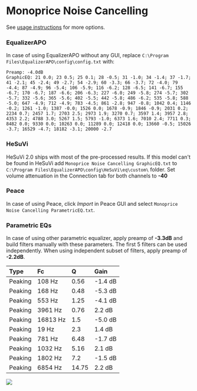 # Monoprice Noise Cancelling
See [usage instructions](https://github.com/jaakkopasanen/AutoEq#usage) for more options.

### EqualizerAPO
In case of using EqualizerAPO without any GUI, replace `C:\Program Files\EqualizerAPO\config\config.txt`
with:
```
Preamp: -4.0dB
GraphicEQ: 21 0.0; 23 0.5; 25 0.1; 28 -0.5; 31 -1.0; 34 -1.4; 37 -1.7; 41 -2.1; 45 -2.4; 49 -2.7; 54 -2.9; 60 -3.3; 66 -3.7; 72 -4.0; 79 -4.4; 87 -4.9; 96 -5.4; 106 -5.9; 116 -6.2; 128 -6.5; 141 -6.7; 155 -6.7; 170 -6.7; 187 -6.6; 206 -6.3; 227 -6.0; 249 -5.8; 274 -5.7; 302 -5.7; 332 -5.6; 365 -5.6; 402 -5.5; 442 -5.8; 486 -6.2; 535 -5.8; 588 -5.0; 647 -4.9; 712 -4.9; 783 -4.5; 861 -2.8; 947 -0.8; 1042 0.4; 1146 -0.2; 1261 -1.0; 1387 -0.0; 1526 0.0; 1678 -0.9; 1846 -0.9; 2031 0.2; 2234 0.7; 2457 1.7; 2703 2.5; 2973 1.9; 3270 0.7; 3597 1.4; 3957 2.8; 4353 2.2; 4788 3.0; 5267 1.5; 5793 -1.0; 6373 1.6; 7010 2.4; 7711 0.3; 8482 0.0; 9330 0.0; 10263 0.0; 11289 0.0; 12418 0.0; 13660 -0.5; 15026 -3.7; 16529 -4.7; 18182 -3.1; 20000 -2.7
```

### HeSuVi
HeSuVi 2.0 ships with most of the pre-processed results. If this model can't be found in HeSuVi add
`Monoprice Noise Cancelling GraphicEQ.txt` to `C:\Program Files\EqualizerAPO\config\HeSuVi\eq\custom\` folder.
Set volume attenuation in the Connection tab for both channels to **-40**

### Peace
In case of using Peace, click *Import* in Peace GUI and select `Monoprice Noise Cancelling ParametricEQ.txt`.

### Parametric EQs
In case of using other parametric equalizer, apply preamp of **-3.3dB** and build filters manually
with these parameters. The first 5 filters can be used independently.
When using independent subset of filters, apply preamp of **-2.2dB**.

| Type    | Fc       |     Q | Gain    |
|:--------|:---------|:------|:--------|
| Peaking | 108 Hz   |  0.56 | -1.4 dB |
| Peaking | 168 Hz   |  0.48 | -5.3 dB |
| Peaking | 553 Hz   |  1.25 | -4.1 dB |
| Peaking | 3961 Hz  |  0.76 | 2.2 dB  |
| Peaking | 16813 Hz |  1.5  | -5.0 dB |
| Peaking | 19 Hz    |  2.3  | 1.4 dB  |
| Peaking | 781 Hz   |  6.48 | -1.7 dB |
| Peaking | 1032 Hz  |  5.16 | 2.1 dB  |
| Peaking | 1802 Hz  |  7.2  | -1.5 dB |
| Peaking | 6854 Hz  | 14.75 | 2.2 dB  |

![](https://raw.githubusercontent.com/jaakkopasanen/AutoEq/master/results/rtings/avg/Monoprice%20Noise%20Cancelling/Monoprice%20Noise%20Cancelling.png)